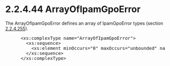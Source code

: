 <html dir="LTR" xmlns:mshelp="http://msdn.microsoft.com/mshelp" xmlns:ddue="http://ddue.schemas.microsoft.com/authoring/2003/5" xmlns:xlink="http://www.w3.org/1999/xlink" xmlns:tool="http://www.microsoft.com/tooltip">
 <body>
 <div id="header">
 <h1 class="heading">2.2.4.44 ArrayOfIpamGpoError</h1>
 </div>
 <div id="mainSection">
 <div id="mainBody">
 <div id="allHistory" class="saveHistory"></div>
 <div id="sectionSection0" class="section" name="collapseableSection">
 

<p>The ArrayOfIpamGpoError defines an array of IpamGpoError
types (section <a href="89ac8d6a-2f35-476c-b1e9-0a698fd16a66.md">2.2.4.255</a>).
</p>

<dl>
<dd>
<div><pre> &lt;xs:complexType name=&quot;ArrayOfIpamGpoError&quot;&gt;
   &lt;xs:sequence&gt;
     &lt;xs:element minOccurs=&quot;0&quot; maxOccurs=&quot;unbounded&quot; name=&quot;IpamGpoError&quot; nillable=&quot;true&quot; type=&quot;ipam:IpamGpoError&quot; /&gt;
   &lt;/xs:sequence&gt;
 &lt;/xs:complexType&gt;
</pre></div>
</dd></dl>


 </div>
 </div>
 </div>
 </body>
</html>